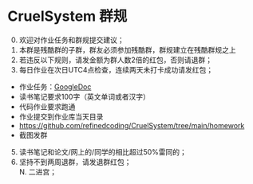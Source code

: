 # CruelSystem 群规
0. 欢迎对作业任务和群规提交建议；
1. 本群是残酷群的子群，群友必须参加残酷群，群规建立在残酷群规之上
2. 若违反以下规则，请发金额为群人数2倍的红包，否则请退群；
3. 每日作业在次日UTC4点检查，连续两天未打卡成功请发红包；
- 作业任务：[GoogleDoc](https://docs.google.com/spreadsheets/d/16ExzOZJB_mrGkvUkXOvrlhFz1jV0b_Fb4jM0oqRhu5I/edit#gid=722266616)
- 读书笔记要求100字（英文单词或者汉字）
- 代码作业要求跑通
- 作业提交到作业库当天目录
- https://github.com/refinedcoding/CruelSystem/tree/main/homework
- 截图发群
5. 读书笔记和论文/网上的/同学的相比超过50%雷同的；
6. 坚持不到两周退群，请发退群红包；  
N. 二进宫；


